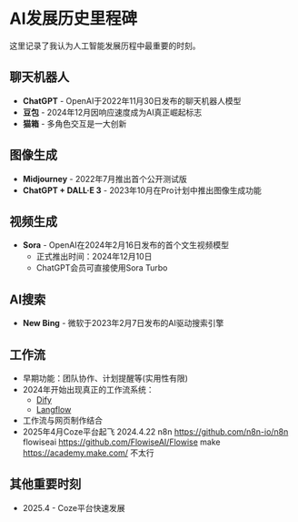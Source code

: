 # AI发展历史里程碑

这里记录了我认为人工智能发展历程中最重要的时刻。

## 聊天机器人
- **ChatGPT** - OpenAI于2022年11月30日发布的聊天机器人模型
- **豆包** - 2024年12月因响应速度成为AI真正崛起标志
- **猫箱** - 多角色交互是一大创新

## 图像生成
- **Midjourney** - 2022年7月推出首个公开测试版
- **ChatGPT + DALL·E 3** - 2023年10月在Pro计划中推出图像生成功能

## 视频生成
- **Sora** - OpenAI在2024年2月16日发布的首个文生视频模型
  - 正式推出时间：2024年12月10日
  - ChatGPT会员可直接使用Sora Turbo

## AI搜索
- **New Bing** - 微软于2023年2月7日发布的AI驱动搜索引擎

## 工作流
- 早期功能：团队协作、计划提醒等(实用性有限)
- 2024年开始出现真正的工作流系统：
  - [Dify](https://github.com/langgenius/dify)
  - [Langflow](https://github.com/langflow-ai/langflow)
- 工作流与网页制作结合
- 2025年4月Coze平台起飞
2024.4.22
n8n https://github.com/n8n-io/n8n
flowiseai https://github.com/FlowiseAI/Flowise
make https://academy.make.com/ 不太行

## 其他重要时刻
- 2025.4 - Coze平台快速发展
